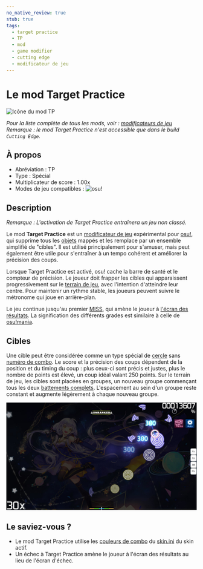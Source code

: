 ```yaml
---
no_native_review: true
stub: true
tags:
  - target practice
  - TP
  - mod
  - game modifier
  - cutting edge
  - modificateur de jeu
---
```


# Le mod Target Practice

![Icône du mod TP](/wiki/shared/mods/TP.png "Icône du mod Target Practice (TP)")

*Pour la liste complète de tous les mods, voir : [modificateurs de jeu](/wiki/Gameplay/Game_modifier)*\
*Remarque : le mod Target Practice n'est accessible que dans le build `Cutting Edge`.*

## À propos

- Abréviation : TP
- Type : Spécial
- Multiplicateur de score : 1.00x
- Modes de jeu compatibles : ![][osu!]

## Description

*Remarque : L'activation de Target Practice entraînera un jeu non classé.*

Le mod **Target Practice** est un [modificateur de jeu](/wiki/Gameplay/Game_modifier) expérimental pour [osu!](/wiki/Game_mode/osu!), qui supprime tous les [objets](/wiki/Gameplay/Hit_object) mappés et les remplace par un ensemble simplifié de "cibles". Il est utilisé principalement pour s'amuser, mais peut également être utile pour s'entraîner à un tempo cohérent et améliorer la précision des coups.

Lorsque Target Practice est activé, osu! cache la barre de santé et le compteur de précision. Le joueur doit frapper les cibles qui apparaissent progressivement sur le [terrain de jeu](/wiki/Client/Playfield), avec l'intention d'atteindre leur centre. Pour maintenir un rythme stable, les joueurs peuvent suivre le métronome qui joue en arrière-plan.

Le jeu continue jusqu'au premier [MISS](/wiki/Gameplay/Judgement/osu!), qui amène le joueur à [l'écran des résultats](/wiki/Client/Interface#écran-des-résultats). La signification des différents grades est similaire à celle de [osu!mania](/wiki/Gameplay/Grade#osu!mania).

## Cibles

Une cible peut être considérée comme un type spécial de [cercle](/wiki/Gameplay/Hit_object/Hit_circle) sans [numéro de combo](/wiki/Beatmapping/Combo). Le score et la précision des coups dépendent de la position et du timing du coup : plus ceux-ci sont précis et justes, plus le nombre de points est élevé, un coup idéal valant 250 points. Sur le terrain de jeu, les cibles sont placées en groupes, un nouveau groupe commençant tous les deux [battements complets](/wiki/Music_theory/Beat). L'espacement au sein d'un groupe reste constant et augmente légèrement à chaque nouveau groupe.

![Gameplay du mod TP](img/TP-gameplay.jpg "Gameplay d'osu! avec le mod Target Practice activé")

## Le saviez-vous ?

- Le mod Target Practice utilise les [couleurs de combo](/wiki/Beatmapping/Combo_colour) du [skin.ini](/wiki/Skinning/skin.ini) du skin actif.
- Un échec à Target Practice amène le joueur à l'écran des résultats au lieu de l'écran d'échec.

[osu!]: /wiki/shared/mode/osu.png "osu!"
